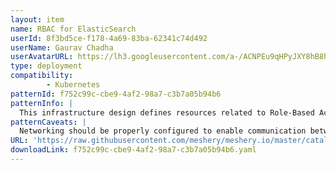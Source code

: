 ```yaml
---
layout: item
name: RBAC for ElasticSearch
userId: 8f3bd5ce-f178-4a69-83ba-62341c74d492
userName: Gaurav Chadha
userAvatarURL: https://lh3.googleusercontent.com/a-/ACNPEu9qHPyJXY8hB8h4Qlmdc1YzI9qXe0if3sRuTpQPJA=s96-c
type: deployment
compatibility: 
        - Kubernetes
patternId: f752c99c-cbe9-4af2-98a7-c3b7a05b94b6
patternInfo: |
  This infrastructure design defines resources related to Role-Based Access Control (RBAC) for Elasticsearch in a Kubernetes environment. Here's a brief description of the components: 1.) zk (ZooKeeper StatefulSet): - A StatefulSet named zk with 3 replicas is defined to manage ZooKeeper instances.   - It uses ordered pod management policy, ensuring that pods are started in order.   - ZooKeeper is configured with specific settings, including ports, data directories, and resource requests.   - It has affinity settings to avoid running multiple ZooKeeper instances on the same node.   - The configuration includes liveness and readiness probes to ensure the health of the pods. 2.) zk-cs (ZooKeeper Service):   - A Kubernetes Service named zk-cs is defined to provide access to the ZooKeeper instances.   - It exposes the client port (port 2181) used to connect to ZooKeeper. 3.) zk-hs (ZooKeeper Headless Service):   - Another Kubernetes Service named `zk-hs` is defined as headless (with cluster IP set to None).   - It exposes ports for ZooKeeper server (port 2888) and leader election (port 3888).   - This headless service is typically used for direct communication with individual ZooKeeper instances. 4.) **zk-pdb (ZooKeeper PodDisruptionBudget):**   - A PodDisruptionBudget named `zk-pdb` is defined to control the maximum number of unavailable ZooKeeper pods to 1.   - This ensures that at least one ZooKeeper instance remains available during disruptions.
patternCaveats: |
  Networking should be properly configured to enable communication between pod and services. Ensure sufficient resources are available in the cluster.
URL: 'https://raw.githubusercontent.com/meshery/meshery.io/master/catalog/f752c99c-cbe9-4af2-98a7-c3b7a05b94b6.yaml'
downloadLink: f752c99c-cbe9-4af2-98a7-c3b7a05b94b6.yaml
---
```


